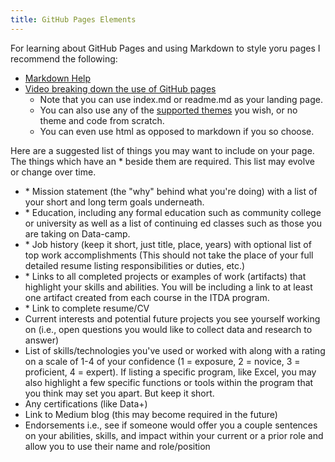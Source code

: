 ```yaml
---
title: GitHub Pages Elements
---
```


For learning about GitHub Pages and using Markdown to style yoru pages I recommend the following:
- [Markdown Help](https://github.com/adam-p/markdown-here/wiki/markdown-cheatsheet)
- [Video breaking down the use of GitHub pages](https://www.yout-ube.com/watch?v=D9CLhQdLp8w&t=107s)
  - Note that you can use index.md or readme.md as your landing page.
  - You can also use any of the [supported themes](https://pages.github.com/themes/) you wish, or no theme and code from scratch.
  - You can even use html as opposed to markdown if you so choose.

Here are a suggested list of things you may want to include on your page.  The things which have an \* beside them are required.  This list may evolve or change over time.

- \* Mission statement (the "why" behind what you're doing) with a list of your short and long term goals underneath.  
- \* Education, including any formal education such as community college or university as well as a list of continuing ed classes such as those you are taking on Data-camp.  
- \* Job history (keep it short, just title, place, years) with optional list of top work accomplishments (This should not take the place of your full detailed resume listing responsibilities or duties, etc.)
- \* Links to all completed projects or examples of work (artifacts) that highlight your skills and abilities.  You will be including a link to at least one artifact created from each course in the ITDA program.
- \* Link to complete resume/CV
- Current interests and potential future projects you see yourself working on (i.e., open questions you would like to collect data and research to answer)
- List of skills/technologies you've used or worked with along with a rating on a scale of 1-4 of your confidence (1 = exposure, 2 = novice, 3 = proficient, 4 = expert).  If listing a specific program, like Excel, you may also highlight a few specific functions or tools within the program that you think may set you apart.  But keep it short.
- Any certifications (like Data+)
- Link to Medium blog (this may become required in the future)
- Endorsements i.e., see if someone would offer you a couple sentences on your abilities, skills, and impact within your current or a prior role and allow you to use their name and role/position










